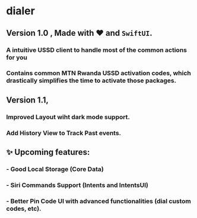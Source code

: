 # dialer

## Version 1.0 , Made with ❤️ and ``SwiftUI``.

### A intuitive USSD client to handle most of the common actions for you
### Contains common MTN Rwanda USSD activation codes, which drastically simplifies the time to activate those packages. 

## Version 1.1, 
### Improved Layout wiht dark mode support.
### Add History View to Track Past events.

## ✨ Upcoming features:

### - Good Local Storage (Core Data)
### - Siri Commands Support (Intents and IntentsUI)
### - Better Pin Code UI with advanced functionalities (dial custom codes, etc).


